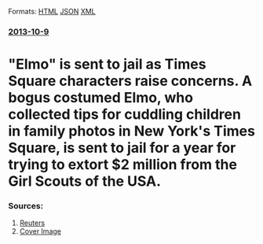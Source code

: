 
Formats: [HTML](/news/2013/10/9/elmo-is-sent-to-jail-as-times-square-characters-raise-concerns-a-bogus-costumed-elmo-who-collected-tips-for-cuddling-children-in-family.html)  [JSON](/news/2013/10/9/elmo-is-sent-to-jail-as-times-square-characters-raise-concerns-a-bogus-costumed-elmo-who-collected-tips-for-cuddling-children-in-family.json)  [XML](/news/2013/10/9/elmo-is-sent-to-jail-as-times-square-characters-raise-concerns-a-bogus-costumed-elmo-who-collected-tips-for-cuddling-children-in-family.xml)  

### [2013-10-9](/news/2013/10/9/index.md)

##### 
# "Elmo" is sent to jail as Times Square characters raise concerns. A bogus costumed Elmo, who collected tips for cuddling children in family photos in New York's Times Square, is sent to jail for a year for trying to extort $2 million from the Girl Scouts of the USA. 




### Sources:

1. [Reuters](https://www.reuters.com/article/2013/10/09/us-usa-newyork-elmo-idUSBRE9981BM20131009)
1. [Cover Image](https://s4.reutersmedia.net/resources_v2/images/rcom-default.png)

